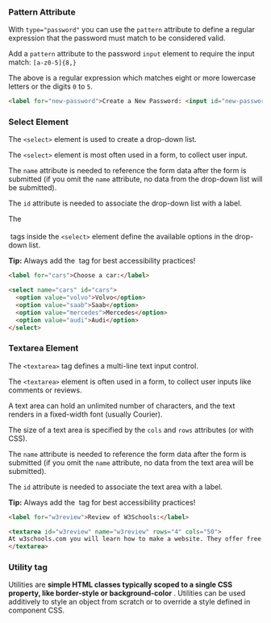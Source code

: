 ### Pattern Attribute

With `type="password"` you can use the `pattern` attribute to define a regular expression that the password must match to be considered valid.

Add a `pattern` attribute to the password `input` element to require the input match: `[a-z0-5]{8,}`

The above is a regular expression which matches eight or more lowercase letters or the digits `0` to `5`.

```html
<label for="new-password">Create a New Password: <input id="new-password" type="password" pattern="[a-z0-5]{8,}" required /></label>
```

### Select Element

The `<select>` element is used to create a drop-down list.

The `<select>` element is most often used in a form, to collect user input.

The `name` attribute is needed to reference the form data after the form is submitted (if you omit the `name` attribute, no data from the drop-down list will be submitted).

The `id` attribute is needed to associate the drop-down list with a label.

The [<option>](https://www.w3schools.com/tags/tag_option.asp) tags inside the `<select>` element define the available options in the drop-down list.

**Tip:** Always add the [<label>](https://www.w3schools.com/tags/tag_label.asp) tag for best accessibility practices!

```html
<label for="cars">Choose a car:</label>

<select name="cars" id="cars">
  <option value="volvo">Volvo</option>
  <option value="saab">Saab</option>
  <option value="mercedes">Mercedes</option>
  <option value="audi">Audi</option>
</select>
```

### Textarea Element

The `<textarea>` tag defines a multi-line text input control.

The `<textarea>` element is often used in a form, to collect user inputs like comments or reviews.

A text area can hold an unlimited number of characters, and the text renders in a fixed-width font (usually Courier).

The size of a text area is specified by the `cols` and `rows` attributes (or with CSS).

The `name` attribute is needed to reference the form data after the form is submitted (if you omit the `name` attribute, no data from the text area will be submitted).

The `id` attribute is needed to associate the text area with a label. 

**Tip:** Always add the [<label>](https://www.w3schools.com/tags/tag_label.asp) tag for best accessibility practices!

```html
<label for="w3review">Review of W3Schools:</label>

<textarea id="w3review" name="w3review" rows="4" cols="50">
At w3schools.com you will learn how to make a website. They offer free tutorials in all web development technologies.
</textarea>
```

### Utility tag

Utilities are **simple HTML classes typically scoped to a single CSS property, like border-style or background-color** . Utilities can be used additively to style an object from scratch or to override a style defined in component CSS.
